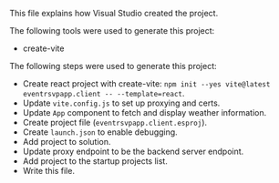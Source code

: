 This file explains how Visual Studio created the project.

The following tools were used to generate this project:
- create-vite

The following steps were used to generate this project:
- Create react project with create-vite: `npm init --yes vite@latest eventrsvpapp.client -- --template=react`.
- Update `vite.config.js` to set up proxying and certs.
- Update `App` component to fetch and display weather information.
- Create project file (`eventrsvpapp.client.esproj`).
- Create `launch.json` to enable debugging.
- Add project to solution.
- Update proxy endpoint to be the backend server endpoint.
- Add project to the startup projects list.
- Write this file.
